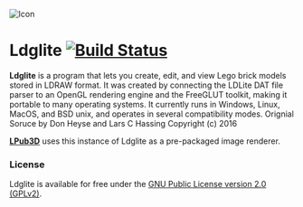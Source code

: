 ![Icon][icon]
# Ldglite  [![Build Status][travis-badge]][travis]

**Ldglite** is a program that lets you create, edit, and view Lego brick
models stored in LDRAW format. It was created by connecting the LDLite
DAT file parser to an OpenGL rendering engine and the FreeGLUT toolkit,
making it portable to many operating systems.  It currently runs in
Windows, Linux, MacOS, and BSD unix, and operates in several
compatibility modes. Orignial Soruce by Don Heyse and Lars C Hassing Copyright (c) 2016 

**[LPub3D][lpub3d]** uses this instance of Ldglite as a pre-packaged image renderer.

### License
Ldglite is available for free under the [GNU Public License version 2.0 (GPLv2)][copying]. 

[icon]:			        https://github.com/trevorsandy/ldglite/blob/master/res/ldglite64x64.png
[changelog]:		    https://github.com/trevorsandy/ldglite/blob/master/doc/README.TXT
[copying]:		      https://github.com/trevorsandy/ldglite/blob/master/docs/LICENCE

[travis]:          	https://travis-ci.org/trevorsandy/ldglite
[travis-badge]:    	https://travis-ci.org/trevorsandy/ldglite.svg?branch=master

[lpub3d]:           https://github.com/trevorsandy/lpub3d
